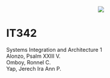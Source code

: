 <a href="#">
  <h3 align="center">
    <img src="https://i.ibb.co/Tt1wXLm/banner-Text.png"/>
  </h3>
</a>

# IT342
Systems Integration and Architecture 1<br/>
Alonzo, Psalm XXIII V.<br/>
Omboy, Ronnel C.<br/>
Yap, Jerech Ira Ann P.

